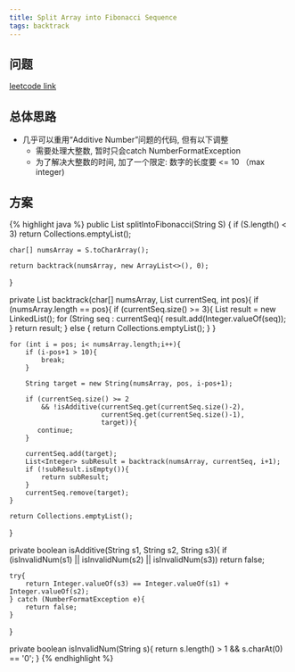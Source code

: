 ```yaml
---
title: Split Array into Fibonacci Sequence
tags: backtrack
---
```


## 问题
[leetcode link](https://leetcode.com/problems/split-array-into-fibonacci-sequence/description/)

## 总体思路
- 几乎可以重用“Additive Number”问题的代码, 但有以下调整
  - 需要处理大整数, 暂时只会catch NumberFormatException
  - 为了解决大整数的时间, 加了一个限定: 数字的长度要 <= 10 （max integer)


## 方案

{% highlight java %}
public List<Integer> splitIntoFibonacci(String S) {
    if (S.length() < 3) return Collections.emptyList();

    char[] numsArray = S.toCharArray();

    return backtrack(numsArray, new ArrayList<>(), 0);
}

private List<Integer> backtrack(char[] numsArray, List<String> currentSeq, int pos){
    if (numsArray.length == pos){
        if (currentSeq.size() >= 3){
            List<Integer> result = new LinkedList<Integer>();
            for (String seq : currentSeq){
                result.add(Integer.valueOf(seq));
            }
            return result;
        } else {
            return Collections.emptyList();
        }
    }

    for (int i = pos; i< numsArray.length;i++){
        if (i-pos+1 > 10){
            break;
        }

        String target = new String(numsArray, pos, i-pos+1);

        if (currentSeq.size() >= 2
            && !isAdditive(currentSeq.get(currentSeq.size()-2),
                           currentSeq.get(currentSeq.size()-1),
                           target)){
           continue;
        }

        currentSeq.add(target);
        List<Integer> subResult = backtrack(numsArray, currentSeq, i+1);
        if (!subResult.isEmpty()){
            return subResult;
        }
        currentSeq.remove(target);
    }

    return Collections.emptyList();
}

private boolean isAdditive(String s1, String s2, String s3){
    if (isInvalidNum(s1) || isInvalidNum(s2) || isInvalidNum(s3)) return false;

    try{
        return Integer.valueOf(s3) == Integer.valueOf(s1) + Integer.valueOf(s2);
    } catch (NumberFormatException e){
        return false;
    }
}

private boolean isInvalidNum(String s){
    return s.length() > 1 && s.charAt(0) == '0';
}
{% endhighlight %}
